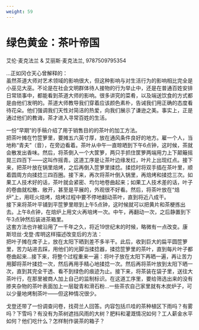 ```yaml
---
weight: 59
---
```

# 绿色黄金：茶叶帝国

艾伦·麦克法兰 & 艾丽斯·麦克法兰, 9787509795354

…正如冈仓天心曾解释的：  
虽然茶道大师对艺术领域的影响很大，但这种影响与对生活行为的影响相比完全是小巫见大巫。不论是在社会文明群体待人接物的行为举止中，还是在普通百姓安排日常琐事中，都能看到茶道大师的影响。很多讲究的菜肴，以及端送饮食的方式都是由他们发明的。茶道大师教导我们穿着应该颜色素朴，告诫我们用正确的态度看待花朵。他们强调我们天性对简洁的热爱，向我们展示了谦逊之美。事实上，正是通过他们的教诲，茶才进入寻常百姓的生活。

一份“早期”的手稿介绍了用于销售目的的茶叶的加工方法。  
把茶叶摊在竹笸箩里，要摊五六英寸厚，放在通风条件良好的地方。雇一个人，当地称“青夫”（音），在旁边看着。茶叶从中午一直晾晒到下午6点钟，这时候，茶就会散发出香味。然后，将茶倒入一个大筐箩，两只手抓住筐箩两端用力上下颠簸摇晃三四百下——这叫作摇青。这道工序是让茶叶边缘发红，叶片上出现红点。接下来，把茶叶放在锅里焙烤，之后再倒入笸箩里揉捻。揉捻时将双手插在茶叶里，顺着圆周方向揉捻三四百圈。接下来，再次将茶叶倒入锅里，再焙烤和揉捻三次。如果工人技术好的话，茶叶就会紧密、均匀地卷曲起来；如果工人技术差的话，叶子的卷曲就松散、敞开，甚至是平展的，外观很不好看。然后，将茶叶放在“焙炉”上，用旺火焙烤，焙烤过程中要不停地翻动茶叶，直到将近八成干。  
接下来将茶叶平铺到平笸箩里晾到上午5点钟，这时候就可以把黄片和茶梗拣出去。上午8点钟，在焙炉上用文火再培烤一次。中午，再翻动一次，之后静置到下午3点钟然后装进茶箱里。  
这套方法也许被沿用了一千年之久，将近19世纪末的时候，略微有一点改变。康斯坦丝·戈登·库明这样描述改变后的方法：  
把叶子摊在席子上，放在太阳下晒到差不多半干。此后，收到巨大的扁平圆笸箩里，苦力站进去踩，用他们的光脚当揉捻器，揉捻笸箩里的茶叶，直到每片叶子都卷曲起来…接下来，将整个过程重来一遍：将叶子放在太阳下再晒一遍，再让苦力用脚将茶叶揉捻一次，然后再用手精心地揉捻一次。然后再将茶叶放到太阳下晒一次，直到其完全干透、看不到绿色的痕迹为止。接下来，将茶装在袋子里，送往大茶叶行，在那里被商人加上自己的监制标识。在这道工序里，要给筛选出来的没有掺夹杂物的茶叶表面加上一层靛青和滑石粉…一些茶农自己家里就有木炭炉子，可以少量地烤制茶叶——但这种情况很少。

戈登还带了一份调查问卷，找荷兰人回答。内容包括爪哇的茶种植区下雨吗？有雾吗？下雪吗？有没有为茶树遮挡风雨的大树？肥料和灌溉情况如何？工人薪金水平如何？他们吃什么？怎样制作装茶的箱子？